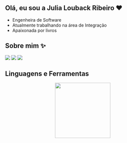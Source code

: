 ## Olá, eu sou a Julia Louback Ribeiro :heart:

- Engenheira de Software
- Atualmente trabalhando na área de Integração
- Apaixonada por livros

## Sobre mim ✨
<div> 
  <a href="https://instagram.com/julialoubackr" target="_blank"><img src="https://img.shields.io/badge/-Instagram-%23E4405F?style=for-the-badge&logo=instagram&logoColor=white" target="_blank"></a>
  <a href = "mailto:julialoubackribeiro2001@gmail.com"><img src="https://img.shields.io/badge/-Gmail-%23333?style=for-the-badge&logo=gmail&logoColor=white" target="_blank"></a>
  <a href="https://www.linkedin.com/in/julia-louback-ribeiro-181240150/" target="_blank"><img src="https://img.shields.io/badge/-LinkedIn-%230077B5?style=for-the-badge&logo=linkedin&logoColor=white" target="_blank"></a> 
 
</div>

## Linguagens e Ferramentas

<div align="center">
  <a href="https://github.com/JuliaLouback">
  <!--<img height="180em" src="https://github-readme-stats.vercel.app/api?username=JuliaLouback&show_icons=true&theme=dracula&include_all_commits=true&count_private=true"/>-->
  <img height="180em" src="https://github-readme-stats.vercel.app/api/top-langs/?username=JuliaLouback&layout=compact&langs_count=7&theme=dracula"/>
</div>
